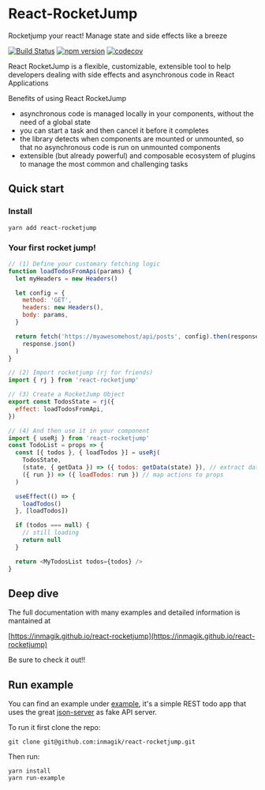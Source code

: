 # React-RocketJump

Rocketjump your react! Manage state and side effects like a breeze

[![Build Status](https://travis-ci.com/inmagik/react-rocketjump.svg?branch=master)](https://travis-ci.com/inmagik/react-rocketjump)
[![npm version](https://badge.fury.io/js/react-rocketjump.svg)](https://badge.fury.io/js/react-rocketjump)
[![codecov](https://codecov.io/gh/inmagik/react-rocketjump/branch/master/graph/badge.svg)](https://codecov.io/gh/inmagik/react-rocketjump)

React RocketJump is a flexible, customizable, extensible tool to help developers dealing with side effects and asynchronous code in React Applications

Benefits of using React RocketJump

- asynchronous code is managed locally in your components, without the need of a global state
- you can start a task and then cancel it before it completes
- the library detects when components are mounted or unmounted, so that no asynchronous code is run on unmounted components
- extensible (but already powerful) and composable ecosystem of plugins to manage the most common and challenging tasks

## Quick start

### Install

```shell
yarn add react-rocketjump
```

### Your first rocket jump!

```js
// (1) Define your customary fetching logic
function loadTodosFromApi(params) {
  let myHeaders = new Headers()

  let config = {
    method: 'GET',
    headers: new Headers(),
    body: params,
  }

  return fetch('https://myawesomehost/api/posts', config).then(response =>
    response.json()
  )
}

// (2) Import rocketjump (rj for friends)
import { rj } from 'react-rocketjump'

// (3) Create a RocketJump Object
export const TodosState = rj({
  effect: loadTodosFromApi,
})

// (4) And then use it in your component
import { useRj } from 'react-rocketjump'
const TodoList = props => {
  const [{ todos }, { loadTodos }] = useRj(
    TodosState,
    (state, { getData }) => ({ todos: getData(state) }), // extract data from state
    ({ run }) => ({ loadTodos: run }) // map actions to props
  )

  useEffect(() => {
    loadTodos()
  }, [loadTodos])

  if (todos === null) {
    // still loading
    return null
  }

  return <MyTodosList todos={todos} />
}
```

## Deep dive

The full documentation with many examples and detailed information is mantained at

[https://inmagik.github.io/react-rocketjump](https://inmagik.github.io/react-rocketjump)

Be sure to check it out!!

## Run example

You can find an example under [example](https://github.com/inmagik/react-rocketjump/tree/master/example), it's a simple REST todo app that uses the great [json-server](https://github.com/typicode/json-server) as fake API server.

To run it first clone the repo:

```shell
git clone git@github.com:inmagik/react-rocketjump.git
```

Then run:

```shell
yarn install
yarn run-example
```
